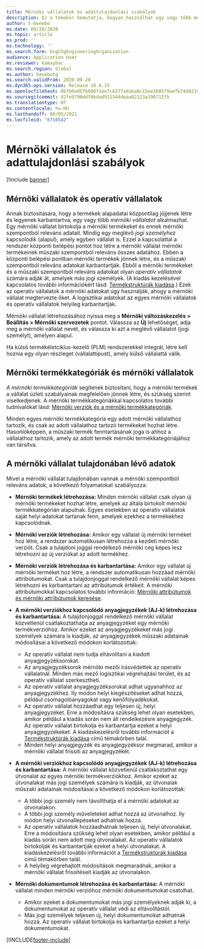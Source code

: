 ```yaml
---
title: Mérnöki vállalatok és adattulajdonlási szabályok
description: Ez a témakör bemutatja, hogyan használhat egy vagy több mérnöki vállalatot annak biztosítására, hogy a termékek alapadatai központilag jöjjenek létre és legyenek karbantartva. Egy mérnöki vállalat képviseli a mérnöki termékeket birtokló vállalatot, és ez mérnöki szempontból releváns adatait.
author: t-benebo
ms.date: 09/28/2020
ms.topic: article
ms.prod: ''
ms.technology: ''
ms.search.form: EngChgEngineeringOrganization
audience: Application User
ms.reviewer: kamaybac
ms.search.region: Global
ms.author: benebotg
ms.search.validFrom: 2020-09-28
ms.dyn365.ops.version: Release 10.0.15
ms.openlocfilehash: 8bfb0a05fb608f1ee7c6377adaba0c15ee360579aefb74d8218ea4b3dfed9003
ms.sourcegitcommit: 42fe9790ddf0bdad911544deaa82123a396712fb
ms.translationtype: HT
ms.contentlocale: hu-HU
ms.lasthandoff: 08/05/2021
ms.locfileid: "6716542"
---
```

# <a name="engineering-companies-and-data-ownership-rules"></a>Mérnöki vállalatok és adattulajdonlási szabályok

[!include [banner](../includes/banner.md)]

## <a name="engineering-companies-and-operational-companies"></a>Mérnöki vállalatok és operatív vállalatok

Annak biztosítására, hogy a termékek alapadatai központilag jöjjenek létre és legyenek karbantartva, egy vagy több *mérnöki vállalatot* alkalmazhat. Egy mérnöki vállalat birtokolja a mérnöki termékeket és ennek mérnöki szempontból releváns adatait. Mindig egy meglévő *jogi személyhez* kapcsolódik (alapul), amely egyben vállalat is. Ezzel a kapcsolattal a rendszer központi belépési pontot hoz létre a mérnöki vállalat mérnöki termékeinek műszaki szempontból releváns összes adatához. Ebben a központi belépési pontban mérnöki termékek jönnek létre, és a műszaki szempontból releváns adatokat karbantartják. Ebből a mérnöki termékeket és a műszaki szempontból releváns adatokat olyan *operatív vállalatok* számára adják át, amelyek más jogi személyek. (A kiadás kezelésével kapcsolatos további információkért lásd: [Termékstruktúrák kiadása](release-product-structure.md).) Ezek az operatív vállalatok a mérnöki adatokat úgy használják, ahogy a mérnöki vállalat megtervezte őket. A logisztikai adatokat az egyes mérnöki vállalatok és operatív vállalatok helyileg karbantartják.

Mérnöki vállalat létrehozásához nyissa meg a **Mérnöki változáskezelés \> Beállítás \> Mérnöki szervezetek** pontot. Válassza az **Új** lehetőséget, adja meg a mérnöki vállalat nevét, és válassza ki azt a meglévő vállalatot (jogi személyt), amelyen alapul.

Ha külső termékéletciklus-kezelő (PLM) rendszerekkel integrál, létre kell hoznia egy olyan részleget (vállalattípust), amely külső vállalattá válik.

## <a name="engineering-product-categories-and-engineering-companies"></a>Mérnöki termékkategóriák és mérnöki vállalatok

*A mérnöki termékkategóriák* segítenek biztosítani, hogy a mérnöki termékek a vállalat üzleti szabályainak megfelelően jönnek létre, és szükség szerint viselkedjenek. A mérnöki termékkategóriákkal kapcsolatos további tudnivalókat lásd: [Mérnöki verziók és a mérnöki termékkategóriák](engineering-versions-product-category.md).

Minden egyes mérnöki termékkategória egy adott mérnöki vállalathoz tartozik, és csak az adott vállalathoz tartozó termékeket hozhat létre. Hasonlóképpen, a műszaki termék fenntartásának joga is ahhoz a vállalathoz tartozik, amely az adott termék mérnöki termékkategóriájához van társítva.

## <a name="data-that-is-owned-by-the-engineering-company"></a>A mérnöki vállalat tulajdonában lévő adatok

Mivel a mérnöki vállalat tulajdonában vannak a mérnöki szempontból releváns adatok, a következő folyamatokat szabályozza:

- **Mérnöki termékek létrehozása:** Minden mérnöki vállalat csak olyan új mérnöki termékeket hozhat létre, amelyek az általa birtokolt mérnöki termékkategórián alapulnak. Egyes esetekben az operatív vállalatok saját helyi adatokat tartanak fenn, amelyek ezekhez a termékekhez kapcsolódnak.
- **Mérnöki verziók létrehozása:** Amikor egy vállalat új mérnöki terméket hoz létre, a rendszer automatikusan létrehozza a kezdeti mérnöki verziót. Csak a tulajdoni joggal rendelkező mérnöki cég képes lesz létrehozni az új verziókat az adott termékhez.
- **Mérnöki verziók létrehozása és karbantartása:** Amikor egy vállalat új mérnöki terméket hoz létre, a rendszer automatikusan hozzáad mérnöki attribútumokat. Csak a tulajdonjoggal rendelkező mérnöki vállalat képes létrehozni és karbantartani az attribútumok értékeit. A mérnöki attribútumokkal kapcsolatos további információ: [Mérnöki attribútumok és mérnöki attribútumok keresése](engineering-attributes-and-search.md).
- **A mérnöki verziókhoz kapcsolódó anyagjegyzékek (AJ-k) létrehozása és karbantartása:** A tulajdonjoggal rendelkező mérnöki vállalat közvetlenül csatlakoztathatja az anyagjegyzéket egy mérnöki termékverzióhoz. Amikor ezeket az anyagjegyzékeket más jogi személyek számára is kiadják, az anyagjegyzékek műszaki adatainak módosításai a következő módokon korlátozottak:

    - Az operatív vállalat nem tudja eltávolítani a kiadott anyagjegyzéksorokat.
    - Az anyagjegyzéksorok mérnöki mezői írásvédettek az operatív vállalatnál. Minden más mező logisztikai végrehajtási terület, és az operatív vállalat szerkesztheti.
    - Az operatív vállalat anyagjegyzéksorokat adhat ugyanahhoz az anyagjegyzékhez. Ily módon helyi kiegészítéseket adhat hozzá, például csomagolóanyagokat vagy kenőfolyadékokat.
    - Az operatív vállalat hozzáadhat egy teljesen új, helyi anyagjegyzéket. Erre a módosításra szükség lehet olyan esetekben, amikor például a kiadás során nem áll rendelkezésre anyagjegyzék. Az operatív vállalat birtokolja és karbantartja ezeket a helyi anyagjegyzékeket. A kiadáskezelésről további információt a [Termékstruktúrák kiadása](release-product-structure.md) című témakörben talál.
    - Minden helyi anyagjegyzék és anyagjegyzéksor megmarad, amikor a mérnöki vállalat frissíti az anyagjegyzékét.

- **A mérnöki verziókhoz kapcsolódó anyagjegyzékek (AJ-k) létrehozása és karbantartása:** A mérnöki vállalat közvetlenül csatlakoztathat egy útvonalat az egyes mérnöki termékverziókhoz. Amikor ezeket az útvonalakat más jogi személyek számára is kiadják, az útvonalak műszaki adatainak módosításai a következő módokon korlátozottak:

    - A többi jogi személy nem távolíthatja el a mérnöki adatokat az útvonalakon.
    - A többi jogi személy műveleteket adhat hozzá az útvonalhoz. Ily módon helyi útvonallépéseket adhatnak hozzá.
    - Az operatív vállalatok hozzáadhatnak teljesen új, helyi útvonalakat. Erre a módosításra szükség lehet olyan esetekben, amikor például a kiadás során nem adott meg útvonalakat. Az operatív vállalatok birtokolják és karbantartják ezeket a helyi útvonalakat. A kiadáskezelésről további információt a [Termékstruktúrák kiadása](release-product-structure.md) című témakörben talál.
    - A helyileg végrehajtott módosítások megmaradnak, amikor a mérnöki vállalat frissítéseit kiadják az útvonalakon.

- **Mérnöki dokumentumok létrehozása és karbantartása:** A mérnöki vállalat minden mérnöki verzióhoz mérnöki dokumentumokat csatolhat.

    - Amikor ezeket a dokumentumokat más jogi személyeknek adják ki, a dokumentumokat az operatív vállalat védi az eltávolítástól.
    - Más jogi személyek teljesen új, helyi dokumentumokat adhatnak hozzá. Az operatív vállalat birtokolja és karbantartja ezeket a helyi dokumentumokat.


[!INCLUDE[footer-include](../../includes/footer-banner.md)]